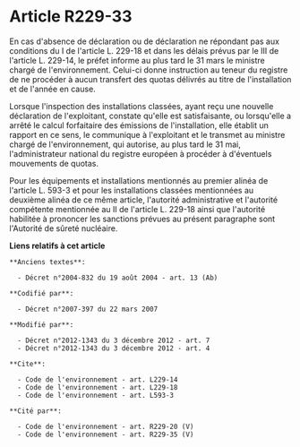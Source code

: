 # Article R229-33

En cas d'absence de déclaration ou de déclaration ne répondant pas aux conditions du I de l'article L. 229-18 et dans les
délais prévus par le III de l'article L. 229-14, le préfet informe au plus tard le 31 mars le ministre chargé de
l'environnement. Celui-ci donne instruction au teneur du registre de ne procéder à aucun transfert des quotas délivrés au
titre de l'installation et de l'année en cause. 

Lorsque l'inspection des installations classées, ayant reçu une nouvelle déclaration de l'exploitant, constate qu'elle est
satisfaisante, ou lorsqu'elle a arrêté le calcul forfaitaire des émissions de l'installation, elle établit un rapport en ce
sens, le communique à l'exploitant et le transmet au ministre chargé de l'environnement, qui autorise, au plus tard le 31
mai, l'administrateur national du registre européen à procéder à d'éventuels mouvements de quotas. 

Pour les équipements et installations mentionnés au premier alinéa de l'article L. 593-3 et pour les installations classées
mentionnées au deuxième alinéa de ce même article, l'autorité administrative et l'autorité compétente mentionnée au II de
l'article L. 229-18 ainsi que l'autorité habilitée à prononcer les sanctions prévues au présent paragraphe sont l'Autorité de
sûreté nucléaire.

**Liens relatifs à cet article**

	**Anciens textes**:

	  - Décret n°2004-832 du 19 août 2004 - art. 13 (Ab)

	**Codifié par**:

	  - Décret n°2007-397 du 22 mars 2007

	**Modifié par**:

	  - Décret n°2012-1343 du 3 décembre 2012 - art. 7
	  - Décret n°2012-1343 du 3 décembre 2012 - art. 4

	**Cite**:

	  - Code de l'environnement - art. L229-14
	  - Code de l'environnement - art. L229-18
	  - Code de l'environnement - art. L593-3

	**Cité par**:

	  - Code de l'environnement - art. R229-20 (V)
	  - Code de l'environnement - art. R229-35 (V)
